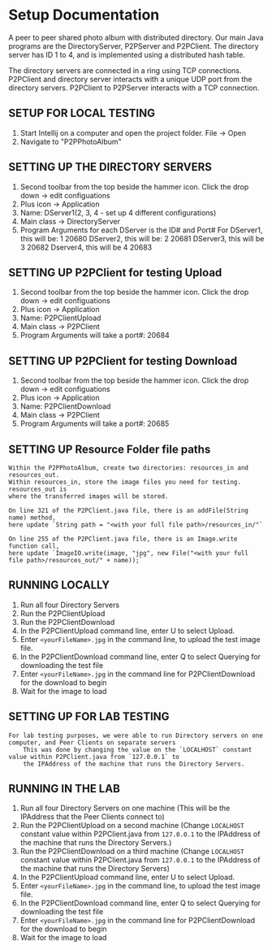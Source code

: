 # Setup Documentation

A peer to peer shared photo album with distributed directory.
Our main Java programs are the DirectoryServer, P2PServer and P2PClient.
The directory server has ID 1 to 4, and is implemented using a distributed hash table.

The directory servers are connected in a ring using TCP connections.
P2PClient and directory server interacts with a unique UDP port from the directory servers.
P2PClient to P2PServer interacts with a TCP connection.


## SETUP FOR LOCAL TESTING

1. Start Intellij on a computer and open the project folder. File -> Open
2. Navigate to "P2PPhotoAlbum"

## SETTING UP THE DIRECTORY SERVERS

1. Second toolbar from the top beside the hammer icon. Click the drop down -> edit configuations
2. Plus icon -> Application
3. Name: DServer1(2, 3, 4 - set up 4 different configurations)
4. Main class -> DirectoryServer
5. Program Arguments for each DServer is the ID# and Port#
		For DServer1, this will be: 1 20680
		DServer2, this will be: 2 20681
		DServer3, this will be 3 20682
		Dserver4, this will be 4 20683

## SETTING UP P2PClient for testing Upload

1. Second toolbar from the top beside the hammer icon. Click the drop down -> edit configuations
2. Plus icon -> Application
3. Name: P2PClientUpload
4. Main class -> P2PClient
5. Program Arguments will take a port#: 20684

## SETTING UP P2PClient for testing Download

1. Second toolbar from the top beside the hammer icon. Click the drop down -> edit configuations
2. Plus icon -> Application
3. Name: P2PClientDownload
4. Main class -> P2PClient
5. Program Arguments will take a port#: 20685

## SETTING UP Resource Folder file paths
	Within the P2PPhotoAlbum, create two directories: resources_in and resources_out.
	Within resources_in, store the image files you need for testing. resources_out is
	where the transferred images will be stored.

	On line 321 of the P2PClient.java file, there is an addFile(String name) method,
    here update `String path = "<with your full file path>/resources_in/"`

	On line 255 of the P2PClient.java file, there is an Image.write function call,
	here update `ImageIO.write(image, "jpg", new File("<with your full file path>/resources_out/" + name));`

## RUNNING LOCALLY

1. Run all four Directory Servers
2. Run the P2PClientUpload
3. Run the P2PClientDownload
4. In the P2PClientUpload command line, enter U to select Upload.
5. Enter `<yourFileName>.jpg` in the command line, to upload the test image file.
6. In the P2PClientDownload command line, enter Q to select Querying for downloading the test file
7. Enter `<yourFileName>.jpg` in the command line for P2PClientDownload for the download to begin
8. Wait for the image to load


## SETTING UP FOR LAB TESTING
	For lab testing purposes, we were able to run Directory servers on one computer, and Peer Clients on separate servers
		This was done by changing the value on the `LOCALHOST` constant value within P2PClient.java from `127.0.0.1` to
		the IPAddress of the machine that runs the Directory Servers.

## RUNNING IN THE LAB

1. Run all four Directory Servers on one machine (This will be the IPAddress that the Peer Clients connect to)
2. Run the P2PClientUpload on a second machine (Change `LOCALHOST` constant value within P2PClient.java from `127.0.0.1` to
		the IPAddress of the machine that runs the Directory Servers.)
3. Run the P2PClientDownload on a third machine (Change `LOCALHOST` constant value within P2PClient.java from `127.0.0.1` to
		the IPAddress of the machine that runs the Directory Servers)
4. In the P2PClientUpload command line, enter U to select Upload.
5. Enter `<yourFileName>.jpg` in the command line, to upload the test image file.
6. In the P2PClientDownload command line, enter Q to select Querying for downloading the test file
7. Enter `<yourFileName>.jpg` in the command line for P2PClientDownload for the download to begin
8. Wait for the image to load

 